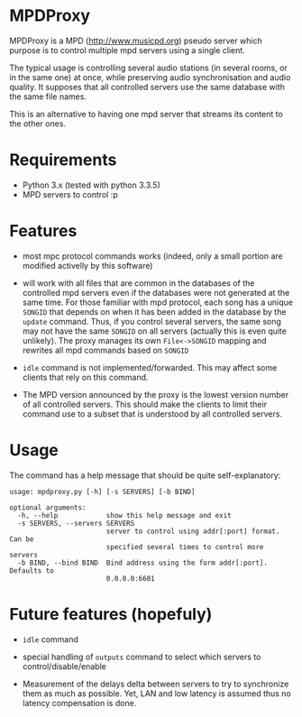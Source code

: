 MPDProxy
========

MPDProxy is a MPD (http://www.musicpd.org) pseudo server which purpose
is to control multiple mpd servers using a single client.

The typical usage is controlling several audio stations (in several
rooms, or in the same one) at once, while preserving audio
synchronisation and audio quality. It supposes that all controlled
servers use the same database with the same file names.

This is an alternative to having one mpd server that streams its
content to the other ones.

Requirements
============
- Python 3.x (tested with python 3.3.5)
- MPD servers to control :p

Features
========

- most mpc protocol commands works (indeed, only a small portion are
  modified activelly by this software)

- will work with all files that are common in the databases of the
  controlled mpd servers even if the databases were not generated at
  the same time. For those familiar with mpd protocol, each song has a
  unique `SONGID` that depends on when it has been added in the database
  by the `update` command. Thus, if you control several servers, the
  same song may not have the same `SONGID` on all servers (actually this is
  even quite unlikely). The proxy manages its own `File<->SONGID` mapping
  and rewrites all mpd commands based on `SONGID`

- `idle` command is not implemented/forwarded. This may affect some
  clients that rely on this command.

- The MPD version announced by the proxy is the lowest version number
  of all controlled servers. This should make the clients to limit
  their command use to a subset that is understood by all controlled
  servers.

Usage
=====

The command has a help message that should be quite self-explanatory:

    usage: mpdproxy.py [-h] [-s SERVERS] [-b BIND]
    
    optional arguments:
      -h, --help            show this help message and exit
      -s SERVERS, --servers SERVERS
                            server to control using addr[:port] format. Can be
                            specified several times to control more servers
      -b BIND, --bind BIND  Bind address using the form addr[:port]. Defaults to
                            0.0.0.0:6601

Future features (hopefuly)
==========================

- `idle` command

- special handling of `outputs` command to select which servers to control/disable/enable

- Measurement of the delays delta between servers to try to
  synchronize them as much as possible. Yet, LAN and low latency is
  assumed thus no latency compensation is done.

